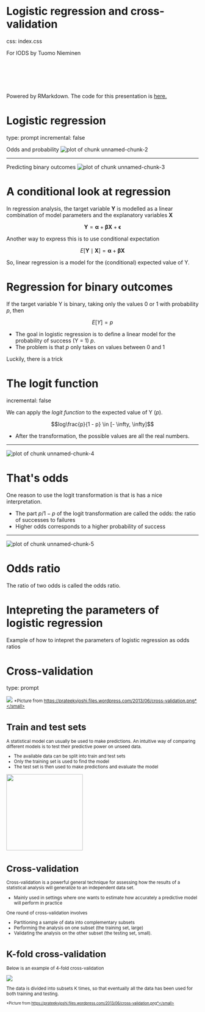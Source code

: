 

Logistic regression and cross-validation
========================================================
css: index.css

For IODS by Tuomo Nieminen

<br>
<br>
<br>
<br>

Powered by RMarkdown. The code for this presentation is  [here.](https://github.com/TuomoNieminen/Helsinki-Open-Data-Science/blob/master/docs/logistic_regression.Rpres)


Logistic regression
========================================================
type: prompt
incremental: false

Odds and probability
![plot of chunk unnamed-chunk-2](logistic_regression-figure/unnamed-chunk-2-1.png)

***

Predicting binary outcomes
![plot of chunk unnamed-chunk-3](logistic_regression-figure/unnamed-chunk-3-1.png)


A conditional look at regression
========================================================

In regression analysis, the target variable $\boldsymbol{Y}$ is modelled as a linear combination of model parameters and the explanatory variables $\boldsymbol{X}$

$$\boldsymbol{Y} = \boldsymbol{\alpha} + \boldsymbol{\beta}\boldsymbol{X} + \boldsymbol{\epsilon}$$

Another way to express this is to use conditional expectation

$$E[\boldsymbol{Y} \mid \boldsymbol{X}] = \boldsymbol{\alpha} + \boldsymbol{\beta}\boldsymbol{X}$$

So, linear regression is a model for the (conditional) expected value of Y.


Regression for binary outcomes
========================================================

If the target variable Y is binary, taking only the values 0 or 1 with probability $p$, then

$$E[Y] = p$$

- The goal in logistic regression is to define a linear model for the probability of success (Y = 1) $p$.
- The problem is that $p$ only takes on values between 0 and 1

Luckily, there is a trick


The logit function
========================================================
incremental: false

We can apply the *logit function* to the expected value of Y ($p$).

$$log\frac{p}{1 - p} \in [- \infty, \infty]$$

- After the transformation, the possible values are all the real numbers.

***

![plot of chunk unnamed-chunk-4](logistic_regression-figure/unnamed-chunk-4-1.png)

That's odds
========================================================
One reason to use the logit transformation is that is has a nice interpretation.

- The part $p/1-p$ of the logit transformation are called the odds: the ratio of successes to failures
- Higher odds corresponds to a higher probability of success

***

![plot of chunk unnamed-chunk-5](logistic_regression-figure/unnamed-chunk-5-1.png)


Odds ratio
========================================================
The ratio of two odds is called the odds ratio.


Intepreting the parameters of logistic regression
========================================================
Example of how to intepret the parameters of logistic regression as odds ratios


Cross-validation
========================================================
type: prompt


![](https://prateekvjoshi.files.wordpress.com/2013/06/cross-validation.png)
<small>*Picture from https://prateekvjoshi.files.wordpress.com/2013/06/cross-validation.png*</small>


Train and test sets
========================================================

A statistical model can usually be used to make predictions. An intuitive way of comparing different models is to test their predictive power on unseed data.

- The available data can be split into train and test sets
- Only the training set is used to find the model
- The test set is then used to make predictions and evaluate the model

<img src="logistic_regression-figure/train_test.png" height = 200></img>

Cross-validation
========================================================
Cross-validation is a powerful general technique for assessing how the results of a statistical analysis will generalize to an independent data set.  

- Mainly used in settings where one wants to estimate how accurately a predictive model will perform in practice

One round of cross-validation involves 

- Partitioning a sample of data into complementary subsets
- Performing the analysis on one subset (the training set, large)
- Validating the analysis on the other subset (the testing set, small). 


K-fold cross-validation
========================================================

Below is an example of 4-fold cross-validation 


![](https://prateekvjoshi.files.wordpress.com/2013/06/cross-validation.png)

The data is divided into subsets K times, so that eventually all the data has been used for both training and testing.  

<small>*Picture from https://prateekvjoshi.files.wordpress.com/2013/06/cross-validation.png*</small>
